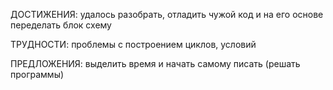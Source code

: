 ДОСТИЖЕНИЯ: удалось разобрать, отладить чужой код и на его основе переделать блок схему


ТРУДНОСТИ: проблемы с построением циклов, условий 


ПРЕДЛОЖЕНИЯ: выделить время и начать самому писать (решать программы)
